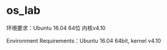 # os_lab

环境要求：Ubuntu 16.04 64位 内核v4.10

Environment Requirements：Ubuntu 16.04 64bit, kernel v4.10 
